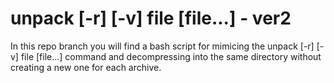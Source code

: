 # unpack [-r] [-v] file [file...] - ver2

In this repo branch you will find a bash script for mimicing the unpack [-r] [-v] file [file...] 
command and decompressing into the same directory without creating a new one for each archive. 